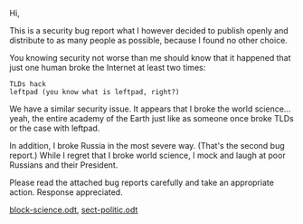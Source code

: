 Hi,

This is a security bug report what I however decided to publish openly and distribute to as many people as possible, because I found no other choice.

You knowing security not worse than me should know that it happened that just one human broke the Internet at least two times:

    TLDs hack
    leftpad (you know what is leftpad, right?)

We have a similar security issue. It appears that I broke the world science... yeah, the entire academy of the Earth just like as someone once broke TLDs or the case with leftpad.

In addition, I broke Russia in the most severe way. (That's the second bug report.) While I regret that I broke world science, I mock and laugh at poor Russians and their President.

Please read the attached bug reports carefully and take an appropriate action. Response appreciated.

[block-science.odt](block-science.odt), [sect-politic.odt](sect-politic.odt)
